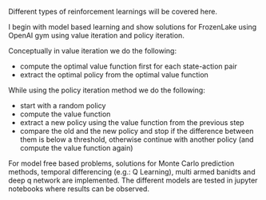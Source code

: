 Different types of reinforcement learnings will be covered here.

I begin with model based learning and show solutions for FrozenLake using OpenAI gym using value iteration and policy iteration. 

Conceptually in value iteration we do the following:
 - compute the optimal value function first for each state-action pair
 - extract the optimal policy from the optimal value function

While using the policy iteration method we do the following:
 - start with a random policy
 - compute the value function
 - extract a new policy using the value function from the previous step
 - compare the old and the new policy and stop if the difference between them is below a threshold, otherwise continue with another policy (and compute the value function again)
 
For model free based problems, solutions for Monte Carlo prediction methods, temporal differencing (e.g.: Q Learning), multi armed banidts and deep q network are implemented. The different models are tested in jupyter notebooks where results can be observed.
